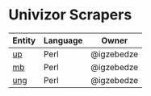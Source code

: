 # Univizor Scrapers

| Entity      | Language | Owner      |
|-------------|----------|------------|
| [up](up/)   | Perl     | @igzebedze |
| [mb](mb/)   | Perl     | @igzebedze |
| [ung](ung/) | Perl     | @igzebedze |
